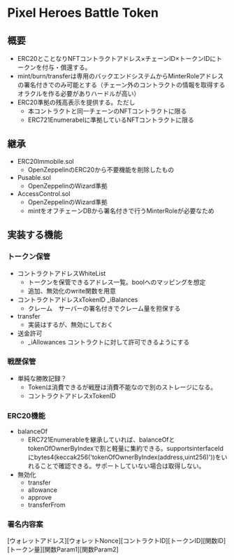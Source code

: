 # Pixel Heroes Battle Token

## 概要
- ERC20とことなりNFTコントラクトアドレス×チェーンID×トークンIDにトークンを付与・償還する。
- mint/burn/transferは専用のバックエンドシステムからMinterRoleアドレスの署名付きでのみ可能とする（チェーン外のコントラクトの情報を取得するオラクルを作る必要がありハードルが高い）
- ERC20準拠の残高表示を提供する。ただし
  - 本コントラクトと同一チェーンのNFTコントラクトに限る
  - ERC721Enumerabelに準拠しているNFTコントラクトに限る

## 継承
- ERC20Immobile.sol
  - OpenZeppelinのERC20から不要機能を削除したもの
- Pusable.sol
  - OpenZeppelinのWizard準拠
- AccessControl.sol
  - OpenZeppelinのWizard準拠
  - mintをオフチェーンDBから署名付きで行うMinterRoleが必要なため

## 実装する機能
### トークン保管

- コントラクトアドレスWhiteList
  - トークンを保管できるアドレス一覧。boolへのマッピングを想定
  - 追加、無効化のwrite関数を用意
- コントラクトアドレスxTokenID _iBalances
  - クレーム　サーバーの署名付きでクレーム量を担保する
- transfer
  - 実装はするが、無効にしておく
- 送金許可
  - _iAllowances コントラクトに対して許可できるようにする

### 戦歴保管

- 単純な勝敗記録？
  - Tokenは消費できるが戦歴は消費不能なので別のストレージになる。
  - コントラクトアドレスxTokenID

### ERC20機能

- balanceOf
  - ERC721Enumerableを継承していれば、balanceOfとtokenOfOwnerByIndexで割と軽量に集約できる。supportsinterfaceIdにbytes4(keccak256('tokenOfOwnerByIndex(address,uint256)'))をいれることで確認できる。サポートしていない場合は取得しない。
- 無効化
  - transfer
  - allowance
  - approve
  - transferFrom

### 署名内容案
[ウォレットアドレス][ウォレットNonce][コントラクトID][トークンID][関数ID][トークン量][関数Param1][関数Param2]





